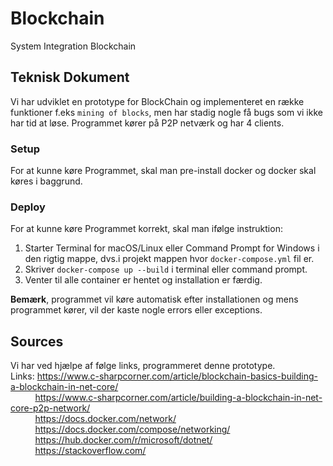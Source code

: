 # Blockchain
System Integration Blockchain

## Teknisk Dokument
Vi har udviklet en prototype for BlockChain og implementeret en række funktioner f.eks `mining of blocks`, men har stadig nogle få bugs som vi ikke har tid at løse. Programmet kører på P2P netværk og har 4 clients.

### Setup
For at kunne køre Programmet, skal man pre-install docker og docker skal køres i baggrund.

### Deploy
For at kunne køre Programmet korrekt, skal man ifølge instruktion:
1. Starter Terminal for macOS/Linux eller Command Prompt for Windows i den rigtig mappe, dvs.i projekt mappen hvor 
`docker-compose.yml` fil er.
2. Skriver `docker-compose up --build` i terminal eller command prompt.
3. Venter til alle container er hentet og installation er færdig. <br/>

**Bemærk**, programmet vil køre automatisk efter installationen og mens programmet kører, vil der kaste nogle errors eller exceptions.


## Sources
Vi har ved hjælpe af følge links, programmeret denne prototype. <br/>
Links: https://www.c-sharpcorner.com/article/blockchain-basics-building-a-blockchain-in-net-core/ <br/>
&nbsp; &nbsp; &nbsp; &nbsp; &nbsp; https://www.c-sharpcorner.com/article/building-a-blockchain-in-net-core-p2p-network/ <br/>
&nbsp; &nbsp; &nbsp; &nbsp; &nbsp; https://docs.docker.com/network/ <br/>
&nbsp; &nbsp; &nbsp; &nbsp; &nbsp; https://docs.docker.com/compose/networking/ <br/>
&nbsp; &nbsp; &nbsp; &nbsp; &nbsp; https://hub.docker.com/r/microsoft/dotnet/ <br/>
&nbsp; &nbsp; &nbsp; &nbsp; &nbsp; https://stackoverflow.com/ <br/>
